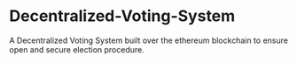 # Decentralized-Voting-System
A Decentralized Voting System built over the ethereum blockchain to ensure open and secure election procedure.
